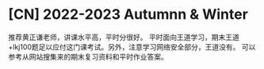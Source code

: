 # [CN] 2022-2023 Autumnn & Winter
推荐黄正谦老师，讲课水平高，平时分很好。
平时面向王道学习，期末王道+lkj100题足以应付这门课考试。另外，注意学习网络安全部分，王道没有。
可以参考从网站搜集来的期末复习资料和平时作业答案。
